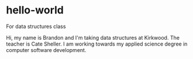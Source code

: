 # hello-world
For data structures class

Hi, my name is Brandon and I'm taking data structures at Kirkwood. The teacher is Cate Sheller. I am working towards my applied science degree in computer software development.
